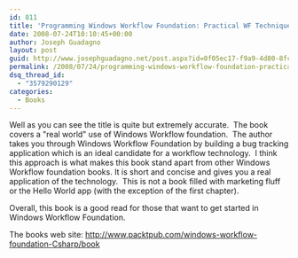 ```yaml
---
id: 811
title: 'Programming Windows Workflow Foundation: Practical WF Techniques and Examples using XAML and C#'
date: 2008-07-24T10:10:45+00:00
author: Joseph Guadagno
layout: post
guid: http://www.josephguadagno.net/post.aspx?id=0f05ec17-f9a9-4d80-8fc3-b86d3d8123ee
permalink: /2008/07/24/programming-windows-workflow-foundation-practical-wf-techniques-and-examples-using-xaml-and-c/
dsq_thread_id:
  - "3579290129"
categories:
  - Books
---
```

<p>Well as you can see the title is quite but extremely accurate.&nbsp; The book  covers a &quot;real world&quot;&nbsp;use of Windows&nbsp;Workflow foundation.&nbsp; The author takes you  through&nbsp;Windows Workflow Foundation by building a bug tracking application which  is an ideal candidate for a workflow&nbsp;technology. &nbsp;I think this approach is what  makes this book stand apart from other Windows Workflow foundation books. It is  short and concise and gives you a real application of the technology.&nbsp; This is  not a book filled with marketing fluff or the Hello World app (with the  exception of the first chapter).</p>
<p>Overall, this book is a good read for those that want to get started in  Windows Workflow Foundation.</p>
<p>The books web site: <a title="http://www.packtpub.com/windows-workflow-foundation-Csharp/book" href="http://www.packtpub.com/windows-workflow-foundation-Csharp/book">http://www.packtpub.com/windows-workflow-foundation-Csharp/book</a></p>